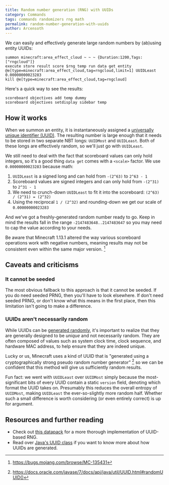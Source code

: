 ```yaml
---
title: Random number generation (RNG) with UUIDs
category: Commands
tags: commands randomizers rng math
permalink: random-number-generation-with-uuids
author: Arcensoth
---
```


We can easily and effectively generate large random numbers by (ab)using entity UUIDs:
```
summon minecraft:area_effect_cloud ~ ~ ~ {Duration:1200,Tags:["rngcloud"]}
execute store result score $rng temp run data get entity @e[type=minecraft:area_effect_cloud,tag=rngcloud,limit=1] UUIDLeast 0.00000000023283
kill @e[type=minecraft:area_effect_cloud,tag=rngcloud]
```

Here's a quick way to see the results:
```
scoreboard objectives add temp dummy
scoreboard objectives setdisplay sidebar temp
```

## How it works

When we summon an entity, it is instantaneously assigned a [universally unique identifier (UUID)](https://docs.oracle.com/javase/7/docs/api/java/util/UUID.html). The resulting number is large enough that it needs to be stored in two separate NBT longs: `UUIDMost` and `UUIDLeast`. Both of these longs are effectively random, so we'll just go with `UUIDLeast`.

We still need to deal with the fact that scoreboard values can only hold integers, so it's a good thing `data get` comes with a `<scale>` factor. We use `0.00000000023283` because math:

1. `UUIDLeast` is a signed long and can hold from `-(2^63)` to `2^63 - 1`
2. Scoreboard values are signed integers and can only hold from `-(2^31)` to `2^31 - 1`
3. We need to crunch-down `UUIDLeast` to fit it into the scoreboard: `(2^63) / (2^31) = (2^32)`
4. Using the reciprocal `1 / (2^32)` and rounding-down we get our scale of `0.00000000023283`

And we've got a freshly-generated random number ready to go. Keep in mind the results fall in the range `-2147483648..2147483647` so you may need to cap the value according to your needs.

Be aware that Minecraft 1.13.1 altered the way various scoreboard operations work with negative numbers, meaning results may not be consistent even within the same major version. [^2]

## Caveats and criticisms
### It cannot be seeded
The most obvious fallback to this approach is that it cannot be seeded. If you do need seeded PRNG, then you'll have to look elsewhere. If don't need seeded PRNG, or don't know what this means in the first place, then this limitation isn't going to make a difference.

### UUIDs aren't necessarily random
While UUIDs can be [generated randomly](https://docs.oracle.com/javase/7/docs/api/java/util/UUID.html#randomUUID()), it's important to realize that they are generally designed to be *unique* and not necessarily random. They are often composed of values such as system clock time, clock sequence, and hardware MAC address, to help ensure that they are indeed unique.

Lucky or us, Minecraft uses a kind of UUID that is "generated using a cryptographically strong pseudo random number generator" [^1] so we can be confident that this method will give us sufficiently random results.

Fun fact: we went with `UUIDLeast` over `UUIDMost` simply because the most-significant bits of every UUID contain a static `version` field, denoting which format the UUID takes on. Presumably this reduces the overall entropy of `UUIDMost`, making `UUIDLeast` the ever-so-slightly more random half. Whether such a small difference is worth considering (or even entirely correct) is up for argument.

## Resources and further reading
- Check out [this datapack](#) for a more thorough implementation of UUID-based RNG.
- Read over [Java's UUID class](https://docs.oracle.com/javase/7/docs/api/java/util/UUID.html) if you want to know more about how UUIDs are generated.

[^1]: https://docs.oracle.com/javase/7/docs/api/java/util/UUID.html#randomUUID()
[^2]: https://bugs.mojang.com/browse/MC-135431
